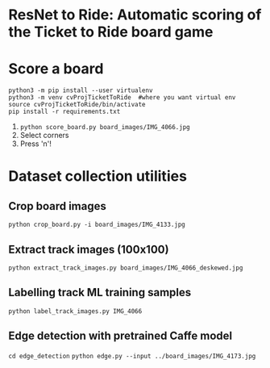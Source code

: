 # ResNet to Ride: Automatic scoring of the Ticket to Ride board game

# Score a board

```
python3 -m pip install --user virtualenv
python3 -m venv cvProjTicketToRide  #where you want virtual env
source cvProjTicketToRide/bin/activate
pip install -r requirements.txt 
```

1. `python score_board.py board_images/IMG_4066.jpg`
2. Select corners
3. Press 'n'!

# Dataset collection utilities

## Crop board images

`python crop_board.py -i board_images/IMG_4133.jpg`

## Extract track images (100x100)

`python extract_track_images.py board_images/IMG_4066_deskewed.jpg`

## Labelling track ML training samples

`python label_track_images.py IMG_4066`

## Edge detection with pretrained Caffe model 

`cd edge_detection`
`python edge.py --input ../board_images/IMG_4173.jpg`
